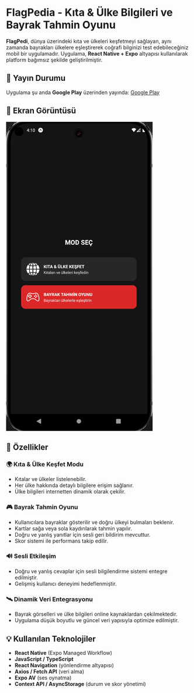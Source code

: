 # FlagPedia - Kıta & Ülke Bilgileri ve Bayrak Tahmin Oyunu

**FlagPedi**, dünya üzerindeki kıta ve ülkeleri keşfetmeyi sağlayan, aynı zamanda bayrakları ülkelere eşleştirerek coğrafi bilginizi test edebileceğiniz mobil bir uygulamadır. Uygulama, **React Native + Expo** altyapısı kullanılarak platform bağımsız şekilde geliştirilmiştir.

## 🚀 Yayın Durumu

Uygulama şu anda **Google Play** üzerinden yayında: [Google Play](https://play.google.com/store/apps/details?id=dev.expo.flagpedia&hl=tr)

## 📸 Ekran Görüntüsü

![FlagPedi Ana Ekran](./image.png)

## 📱 Özellikler

### 🌍 Kıta & Ülke Keşfet Modu
- Kıtalar ve ülkeler listelenebilir.
- Her ülke hakkında detaylı bilgilere erişim sağlanır.
- Ülke bilgileri internetten dinamik olarak çekilir.

### 🎮 Bayrak Tahmin Oyunu
- Kullanıcılara bayraklar gösterilir ve doğru ülkeyi bulmaları beklenir.
- Kartlar sağa veya sola kaydırılarak tahmin yapılır.
- Doğru ve yanlış yanıtlar için sesli geri bildirim mevcuttur.
- Skor sistemi ile performans takip edilir.

### 🔊 Sesli Etkileşim
- Doğru ve yanlış cevaplar için sesli bilgilendirme sistemi entegre edilmiştir.
- Gelişmiş kullanıcı deneyimi hedeflenmiştir.

### 🛰️ Dinamik Veri Entegrasyonu
- Bayrak görselleri ve ülke bilgileri online kaynaklardan çekilmektedir.
- Uygulama düşük boyutlu ve güncel veri yapısıyla optimize edilmiştir.

## 💡 Kullanılan Teknolojiler

- **React Native** (Expo Managed Workflow)
- **JavaScript / TypeScript**
- **React Navigation** (yönlendirme altyapısı)
- **Axios / Fetch API** (veri alma)
- **Expo AV** (ses oynatma)
- **Context API / AsyncStorage** (durum ve skor yönetimi)
